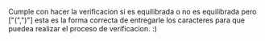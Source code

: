 Cumple con hacer la verificacion si es equilibrada o no es equilibrada pero ["(",")"] esta es la forma correcta de entregarle los caracteres para que puedea realizar el proceso de verificacion. :)